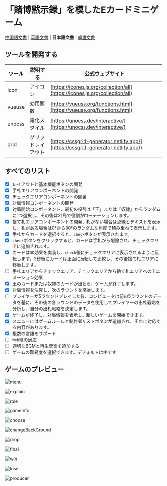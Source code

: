 
# 「賭博黙示録」を模したEカードミニゲーム

[中国語文書](./README_CN.md) |  [英語文書](../README.md) | **日本語文書** | [韓語文書](./README_KR.md)

## ツールを開発する

| ツール | 説明する      | 公式ウェブサイト |
| --- |-----------| --- |
| icon | アイコン      | [https://icones.js.org/collection/all](https://icones.js.org/collection/all) |
| vueuse | 効用関数      | [https://vueuse.org/functions.html](https://vueuse.org/functions.html) |
| unocss | 霧化スタイル    | [https://unocss.dev/interactive/](https://unocss.dev/interactive/) |
| grid | グリッドレイアウト | [https://cssgrid-generator.netlify.app/](https://cssgrid-generator.netlify.app/) |

## すべてのリスト

- [x] レイアウトと基本機能ボタンの開発
- [x] 手札エリアコンポーネントの開発
- [x] チェックエリアコンポーネントの開発
- [x] 対局情報コンポーネントの開発
- [x] 対局開始コンポーネント、最初の役割は「王」または「奴隷」からランダムに1つ選択し、その後は21局で役割がローテーションします。
- [x] 捨て札エリアコンポーネントの開発、札がない場合は点線とテキストを表示し、札がある場合は0°から30°のランダムな角度で積み重ねて表示します。
- [x] 手札からカードを選択すると、`check`ボタンが表示されます。
- [x] `check`ボタンをクリックすると、カードは手札から削除され、チェックエリアに追加されます。
- [x] カードは`3D`効果を実装し、`check`後にチェックエリアに表示されるように反転します。2秒後にカードは正面に反転して比較し、その後捨て札エリアに移動します。
- [ ] 手札エリアからチェックエリア、チェックエリアから捨て札エリアへのアニメーション効果
- [x] 王のカードまたは奴隷のカードが出たら、ゲームが終了します。
- [x] 対局情報を決算し、次のラウンドを開始します。
- [ ] プレイヤーが5ラウンドプレイした後、コンピュータは前の5ラウンドのデータを基に、その後の各ラウンドのデータを使用してプレイヤーの出札戦略を分析し、自分の出札戦略を決定します。
- [x] ゲームが終了し、対局情報を表示し、新しいゲームを開始できます。
- [x] メニューにはゲームルールと制作者リストボタンが追加され、それに対応する内容があります。
- [x] 複数の言語をサポート
- [ ] `Web`端の適応
- [ ] 適切なBGMと再生音楽を追加する
- [ ] ゲームの難易度を選択できます。デフォルトは中です

## ゲームのプレビュー

![menu](/gameImg/menu.png)

![explain](/gameImg/explain.png)

![role](/gameImg/role.png)

![gameInfo](/gameImg/gameinfo.png)

![choose](/gameImg/choose.png)

![changeBackGround](/gameImg/changeBackground.png)

![drop](/gameImg/drop.png)

![final](/gameImg/final.png)

![win](/gameImg/win.png)

![lose](/gameImg/lose.png)

![producer](/gameImg/producer.png)

